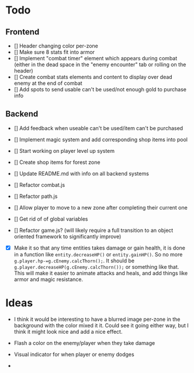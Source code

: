 
# Todo

## Frontend
* [] Header changing color per-zone
* [] Make sure 8 stats fit into armor
* [] Implement "combat timer" element which appears during combat (either in the dead space in the "enemy encounter" tab or rolling on the header)
* [] Create combat stats elements and content to display over dead enemy at the end of combat
* [] Add spots to send usable can't be used/not enough gold to purchase info



## Backend
* [] Add feedback when useable can't be used/item can't be purchased
* [] Implement magic system and add corresponding shop items into pool
* [] Start working on player level up system
* [] Create shop items for forest zone

* [] Update README.md with info on all backend systems
* [] Refactor combat.js
* [] Refactor path.js
* [] Allow player to move to a new zone after completing their current one
* [] Get rid of of global variables
* [] Refactor game.js? (will likely require a full transition to an object oriented framework to significantly improve)
* [x] Make it so that any time entities takes damage or gain health, it is done in a function like `entity.decreaseHP()` or `entity.gainHP()`. So no more `g.player.hp-=g.cEnemy.calcThorn();`. It should be `g.player.decreaseHP(g.cEnemy.calcThorn());` or something like that. This will make it easier to animate attacks and heals, and add things like armor and magic resistance.


# Ideas
* I think it would be interesting to have a blurred image per-zone in the background with the color mixed it it. Could see it going either way, but I think it might look nice and add a nice effect.

* Flash a color on the enemy/player when they take damage
* Visual indicator for when player or enemy dodges
* 
